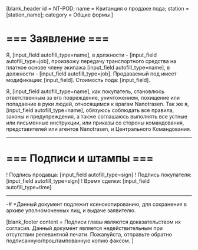 [blank_header
id = NT-POD;
name = Квитанция о продаже пода;
station = [station_name];
category = Общие формы
]

# === Заявление ===

Я, [input_field autofill_type=name], в должности - [input_field autofill_type=job], произвожу передачу транспортного средства на платное основе члену экипажа [input_field autofill_type=name], в должности - [input_field autofill_type=job]. Продаваемый под имеет модификации: [input_field]. Стоимость пода: [input_field].
<br>

Я, [input_field autofill_type=name], как покупатель, становлюсь ответственным за его повреждение, уничтожением, похищение или попадаение в руки людей, относящимся к врагам Nanotrasen.
Так же я, [input_field autofill_type=name], обязуюсь соблюдать все правила, законы и предупреждения, а также соглашаюсь выполнять все устные или письменные инструкции, или приказы со стороны командования, представителей или агентов Nanotrasen, и Центрального Командования.

---

# === Подписи и штампы ===

! Подпись продавца: [input_field autofill_type=sign]
! Подпись покупателя: [input_field autofill_type=sign]
! Время сделки: [input_field autofill_type=time]

---

-# *Данный документ подлежит ксенокопированию, для сохранения в архиве уполномоченных лиц, и выдаче заявителю.

[blank_footer
content = Подписи главы являются доказательством их согласия.
Данный документ является недействительным при отсутствии релевантной печати.
Пожалуйста, отправьте обратно подписанную/проштампованную копию факсом.
]
